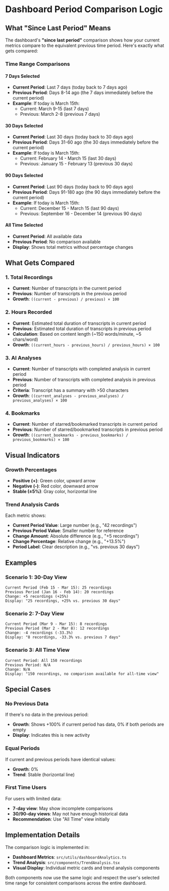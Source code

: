 # Dashboard Period Comparison Logic

## What "Since Last Period" Means

The dashboard's **"since last period"** comparison shows how your current metrics compare to the equivalent previous time period. Here's exactly what gets compared:

### Time Range Comparisons

#### 7 Days Selected
- **Current Period**: Last 7 days (today back to 7 days ago)
- **Previous Period**: Days 8-14 ago (the 7 days immediately before the current period)
- **Example**: If today is March 15th:
  - Current: March 9-15 (last 7 days)
  - Previous: March 2-8 (previous 7 days)

#### 30 Days Selected
- **Current Period**: Last 30 days (today back to 30 days ago)
- **Previous Period**: Days 31-60 ago (the 30 days immediately before the current period)
- **Example**: If today is March 15th:
  - Current: February 14 - March 15 (last 30 days)
  - Previous: January 15 - February 13 (previous 30 days)

#### 90 Days Selected
- **Current Period**: Last 90 days (today back to 90 days ago)
- **Previous Period**: Days 91-180 ago (the 90 days immediately before the current period)
- **Example**: If today is March 15th:
  - Current: December 15 - March 15 (last 90 days)
  - Previous: September 16 - December 14 (previous 90 days)

#### All Time Selected
- **Current Period**: All available data
- **Previous Period**: No comparison available
- **Display**: Shows total metrics without percentage changes

## What Gets Compared

### 1. Total Recordings
- **Current**: Number of transcripts in the current period
- **Previous**: Number of transcripts in the previous period
- **Growth**: `((current - previous) / previous) × 100`

### 2. Hours Recorded
- **Current**: Estimated total duration of transcripts in current period
- **Previous**: Estimated total duration of transcripts in previous period
- **Calculation**: Based on content length (~150 words/minute, ~5 chars/word)
- **Growth**: `((current_hours - previous_hours) / previous_hours) × 100`

### 3. AI Analyses
- **Current**: Number of transcripts with completed analysis in current period
- **Previous**: Number of transcripts with completed analysis in previous period
- **Criteria**: Transcript has a summary with >50 characters
- **Growth**: `((current_analyses - previous_analyses) / previous_analyses) × 100`

### 4. Bookmarks
- **Current**: Number of starred/bookmarked transcripts in current period
- **Previous**: Number of starred/bookmarked transcripts in previous period
- **Growth**: `((current_bookmarks - previous_bookmarks) / previous_bookmarks) × 100`

## Visual Indicators

### Growth Percentages
- **Positive (+)**: Green color, upward arrow
- **Negative (-)**: Red color, downward arrow
- **Stable (±5%)**: Gray color, horizontal line

### Trend Analysis Cards
Each metric shows:
- **Current Period Value**: Large number (e.g., "42 recordings")
- **Previous Period Value**: Smaller number for reference
- **Change Amount**: Absolute difference (e.g., "+5 recordings")
- **Change Percentage**: Relative change (e.g., "+13.5%")
- **Period Label**: Clear description (e.g., "vs. previous 30 days")

## Examples

### Scenario 1: 30-Day View
```
Current Period (Feb 15 - Mar 15): 25 recordings
Previous Period (Jan 16 - Feb 14): 20 recordings
Change: +5 recordings (+25%)
Display: "25 recordings, +25% vs. previous 30 days"
```

### Scenario 2: 7-Day View
```
Current Period (Mar 9 - Mar 15): 8 recordings
Previous Period (Mar 2 - Mar 8): 12 recordings
Change: -4 recordings (-33.3%)
Display: "8 recordings, -33.3% vs. previous 7 days"
```

### Scenario 3: All Time View
```
Current Period: All 150 recordings
Previous Period: N/A
Change: N/A
Display: "150 recordings, no comparison available for all-time view"
```

## Special Cases

### No Previous Data
If there's no data in the previous period:
- **Growth**: Shows +100% if current period has data, 0% if both periods are empty
- **Display**: Indicates this is new activity

### Equal Periods
If current and previous periods have identical values:
- **Growth**: 0%
- **Trend**: Stable (horizontal line)

### First Time Users
For users with limited data:
- **7-day view**: May show incomplete comparisons
- **30/90-day views**: May not have enough historical data
- **Recommendation**: Use "All Time" view initially

## Implementation Details

The comparison logic is implemented in:
- **Dashboard Metrics**: `src/utils/dashboardAnalytics.ts`
- **Trend Analysis**: `src/components/TrendAnalysis.tsx`
- **Visual Display**: Individual metric cards and trend analysis components

Both components now use the same logic and respect the user's selected time range for consistent comparisons across the entire dashboard.